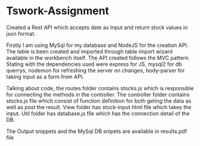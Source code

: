 # Tswork-Assignment
Created a Rest API which accepts date as Input and return stock values in json format.

Firstly I am using MySql for my database and NodeJS for the creation API. The table is been created and imported through table import wizard available in the workbench itself.
The API created follows the MVC pattern. Stating with the dependencies used were express for JS, mysql2 for db querrys, nodemon for refreshing the server on changes, body-parser
for taking input as a form from API.

Talking about code, the routes folder contains stocks.js which is responsible for connecting the methods in the controller. The controller folder contains stocks.js file which consist 
of function definition for both geting the data as well as post the result. View folder has stock-input html file which takes the input. Util folder has database.js flle which 
has the connection detail of the DB.

The Output snippets and the MySql DB snipets are available in results.pdf file 
